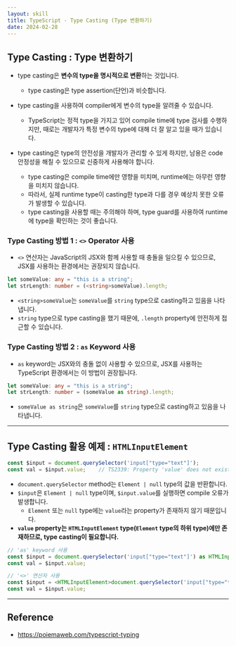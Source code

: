 ```yaml
---
layout: skill
title: TypeScript - Type Casting (Type 변환하기)
date: 2024-02-28
---
```





## Type Casting : Type 변환하기

- type casting은 **변수의 type을 명시적으로 변환**하는 것입니다.
    - type casting은 type assertion(단언)과 비슷합니다.

- type casting을 사용하여 compiler에게 변수의 type을 알려줄 수 있습니다.
    - TypeScript는 정적 type을 가지고 있어 compile time에 type 검사를 수행하지만, 때로는 개발자가 특정 변수의 type에 대해 더 잘 알고 있을 때가 있습니다.

- type casting은 type의 안전성을 개발자가 관리할 수 있게 하지만, 남용은 code 안정성을 해칠 수 있으므로 신중하게 사용해야 합니다.
    - type casting은 compile time에만 영향을 미치며, runtime에는 아무런 영향을 미치지 않습니다.
    - 따라서, 실제 runtime type이 casting한 type과 다를 경우 예상치 못한 오류가 발생할 수 있습니다.
    - type casting을 사용할 때는 주의해야 하며, type guard를 사용하여 runtime에 type을 확인하는 것이 좋습니다.


### Type Casting 방법 1 : `<>` Operator 사용

- `<>` 연산자는 JavaScript의 JSX와 함께 사용할 때 충돌을 일으킬 수 있으므로, JSX를 사용하는 환경에서는 권장되지 않습니다.

```typescript
let someValue: any = "this is a string";
let strLength: number = (<string>someValue).length;
```

- `<string>someValue`는 `someValue`를 `string` type으로 casting하고 있음을 나타냅니다.
- `string` type으로 type casting을 했기 때문에, `.length` property에 안전하게 접근할 수 있습니다.


### Type Casting 방법 2 : `as` Keyword 사용

- `as` keyword는 JSX와의 충돌 없이 사용할 수 있으므로, JSX를 사용하는 TypeScript 환경에서는 이 방법이 권장됩니다.

```typescript
let someValue: any = "this is a string";
let strLength: number = (someValue as string).length;
```

- `someValue as string`은 `someValue`를 `string` type으로 casting하고 있음을 나타냅니다.




---




## Type Casting 활용 예제 : `HTMLInputElement`

```typescript
const $input = document.querySelector('input["type="text"]');
const val = $input.value;    // TS2339: Property 'value' does not exist on type 'Element'.
```

- `document.querySelector` method는 `Element | null` type의 값을 반환합니다.
- `$input`은 `Element | null` type이며, `$input.value`를 실행하면 compile 오류가 발생합니다.
    - `Element` 또는 `null` type에는 `value`라는 property가 존재하지 않기 때문입니다.
- **`value` property는 `HTMLInputElement` type(`Element` type의 하위 type)에만 존재하므로, type casting이 필요합니다.**

```typescript
// 'as' keyword 사용
const $input = document.querySelector('input["type="text"]') as HTMLInputElement;
const val = $input.value;
```

```typescript
// '<>' 연산자 사용
const $input = <HTMLInputElement>document.querySelector('input["type="text"]');
const val = $input.value;
```




---




## Reference

- <https://poiemaweb.com/typescript-typing>
